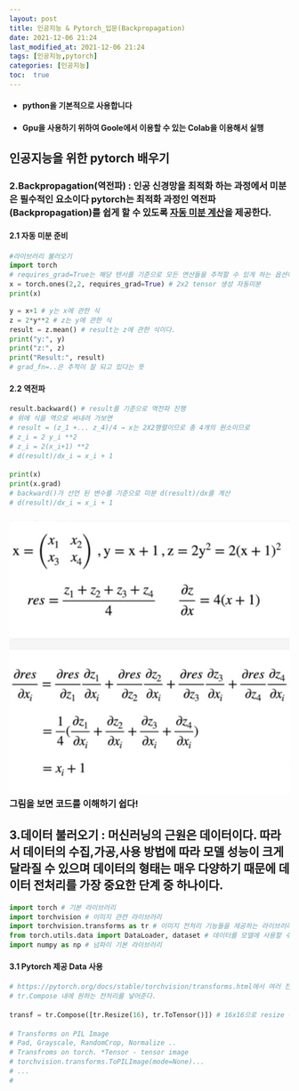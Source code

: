 ```yaml
---
layout: post
title: 인공지능 & Pytorch_입문(Backpropagation)
date: 2021-12-06 21:24 
last_modified_at: 2021-12-06 21:24
tags: [인공지능,pytorch]
categories: [인공지능]
toc:  true
---
```


* #### python을 기본적으로 사용합니다  
* #### Gpu을 사용하기 위하여 Goole에서 이용할 수 있는 Colab을 이용해서 실행

## 인공지능을 위한 pytorch 배우기 


### __2.Backpropagation(역전파)__ : 인공 신경망을 최적화 하는 과정에서 미분은 필수적인 요소이다 pytorch는 최적화 과정인 역전파(Backpropagation)를 쉽게 할 수 있도록 <u>자동 미분 계산</u>을 제공한다.

#### __2.1 자동 미분 준비__

```python
#라이브러리 불러오기
import torch
# requires_grad=True는 해당 텐서를 기준으로 모든 연산들을 추적할 수 있게 하는 옵션이다.
x = torch.ones(2,2, requires_grad=True) # 2x2 tensor 생성 자동미분
print(x)
```

```python
y = x+1 # y는 x에 관한 식
z = 2*y**2 # z는 y에 관한 식
result = z.mean() # result는 z에 관한 식이다.
print("y:", y)
print("z:", z)
print("Result:", result)
# grad_fn=..은 추적이 잘 되고 있다는 뜻
```

#### __2.2 역전파__  

```python
result.backward() # result를 기준으로 역전파 진행
# 위에 식을 역으로 써내려 가보면
# result = (z_1 +... z_4)/4 → x는 2X2행렬이므로 총 4개의 원소이므로 
# z_i = 2 y_i **2 
# z_i = 2(x_i+1) **2
# d(result)/dx_i = x_i + 1

print(x)
print(x.grad)  
# backward()가 선언 된 변수를 기준으로 미분 d(result)/dx를 계산
# d(result)/dx_i = x_i + 1

```

### ![d(result)/dx 이미지](./오류역전파.jpg) 그림을 보면 코드를 이해하기 쉽다!


## __3.데이터 불러오기__ : 머신러닝의 근원은 데이터이다. 따라서 데이터의 수집,가공,사용 방법에 따라 모델 성능이 크게 달라질 수 있으며 데이터의 형태는 매우 다양하기 때문에 데이터 전처리를 가장 중요한 단계 중 하나이다.

```python
import torch # 기본 라이브러리
import torchvision # 이미지 관련 라이브러리
import torchvision.transforms as tr # 이미지 전처리 기능들을 제공하는 라이브러리
from torch.utils.data import DataLoader, dataset # 데이터를 모델에 사용할 수 있도록 정리해 주는 라이브러리
import numpy as np # 넘파이 기본 라이브러리
```

#### 3.1 Pytorch 제공 Data 사용

```python
# https://pytorch.org/docs/stable/torchvision/transforms.html에서 여러 전처리 방법 확인 가능.
# tr.Compose 내에 원하는 전처리를 넣어준다.

transf = tr.Compose([tr.Resize(16), tr.ToTensor()]) # 16x16으로 resize 이후 Tensor 타입으로 변환

# Transforms on PIL Image
# Pad, Grayscale, RandomCrop, Normalize ..
# Transfroms on torch. *Tensor - tensor image
# torchvision.transforms.ToPILImage(mode=None)...
# ...
#
```
